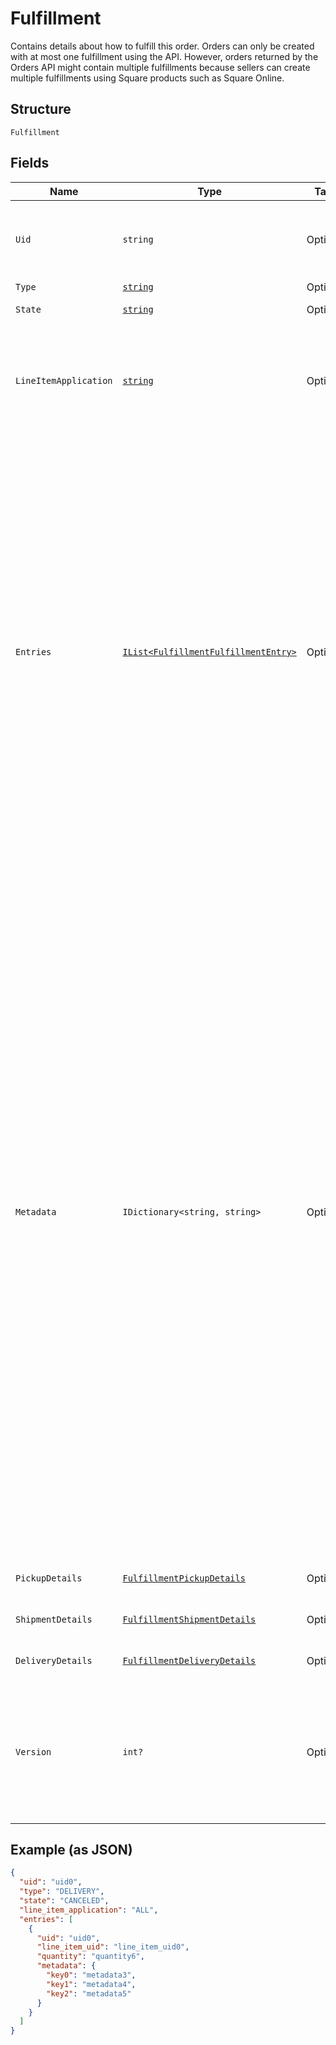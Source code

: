
# Fulfillment

Contains details about how to fulfill this order.
Orders can only be created with at most one fulfillment using the API.
However, orders returned by the Orders API might contain multiple fulfillments because sellers can create multiple fulfillments using Square products such as Square Online.

## Structure

`Fulfillment`

## Fields

| Name | Type | Tags | Description |
|  --- | --- | --- | --- |
| `Uid` | `string` | Optional | A unique ID that identifies the fulfillment only within this order.<br>**Constraints**: *Maximum Length*: `60` |
| `Type` | [`string`](../../doc/models/fulfillment-type.md) | Optional | The type of fulfillment. |
| `State` | [`string`](../../doc/models/fulfillment-state.md) | Optional | The current state of this fulfillment. |
| `LineItemApplication` | [`string`](../../doc/models/fulfillment-fulfillment-line-item-application.md) | Optional | The `line_item_application` describes what order line items this fulfillment applies<br>to. It can be `ALL` or `ENTRY_LIST` with a supplied list of fulfillment entries. |
| `Entries` | [`IList<FulfillmentFulfillmentEntry>`](../../doc/models/fulfillment-fulfillment-entry.md) | Optional | A list of entries pertaining to the fulfillment of an order. Each entry must reference<br>a valid `uid` for an order line item in the `line_item_uid` field, as well as a `quantity` to<br>fulfill.<br><br>Multiple entries can reference the same line item `uid`, as long as the total quantity among<br>all fulfillment entries referencing a single line item does not exceed the quantity of the<br>order's line item itself.<br><br>An order cannot be marked as `COMPLETED` before all fulfillments are `COMPLETED`,<br>`CANCELED`, or `FAILED`. Fulfillments can be created and completed independently<br>before order completion. |
| `Metadata` | `IDictionary<string, string>` | Optional | Application-defined data attached to this fulfillment. Metadata fields are intended<br>to store descriptive references or associations with an entity in another system or store brief<br>information about the object. Square does not process this field; it only stores and returns it<br>in relevant API calls. Do not use metadata to store any sensitive information (such as personally<br>identifiable information or card details).<br><br>Keys written by applications must be 60 characters or less and must be in the character set<br>`[a-zA-Z0-9_-]`. Entries can also include metadata generated by Square. These keys are prefixed<br>with a namespace, separated from the key with a ':' character.<br><br>Values have a maximum length of 255 characters.<br><br>An application can have up to 10 entries per metadata field.<br><br>Entries written by applications are private and can only be read or modified by the same<br>application.<br><br>For more information, see [Metadata](https://developer.squareup.com/docs/build-basics/metadata). |
| `PickupDetails` | [`FulfillmentPickupDetails`](../../doc/models/fulfillment-pickup-details.md) | Optional | Contains details necessary to fulfill a pickup order. |
| `ShipmentDetails` | [`FulfillmentShipmentDetails`](../../doc/models/fulfillment-shipment-details.md) | Optional | Contains the details necessary to fulfill a shipment order. |
| `DeliveryDetails` | [`FulfillmentDeliveryDetails`](../../doc/models/fulfillment-delivery-details.md) | Optional | Describes delivery details of an order fulfillment. |
| `Version` | `int?` | Optional | The version number attributed to the fulfillment and incremented every time there is a<br>fulfillment-related update. The fulfillment version is an internal field only for use<br>between Orders and the Fulfillment service. |

## Example (as JSON)

```json
{
  "uid": "uid0",
  "type": "DELIVERY",
  "state": "CANCELED",
  "line_item_application": "ALL",
  "entries": [
    {
      "uid": "uid0",
      "line_item_uid": "line_item_uid0",
      "quantity": "quantity6",
      "metadata": {
        "key0": "metadata3",
        "key1": "metadata4",
        "key2": "metadata5"
      }
    }
  ]
}
```

